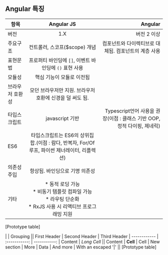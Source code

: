 
## Angular 특징

항목 | Angular JS | Angular | 
------------ | :-----------: | -----------: | 
버전  |  1.X | 버전 2 이상
주요구조  | 컨트롤러, 스코프($scope) 개념 | 컴포넌트와 다이렉티브로 대체됨. 컴포넌트의 계층 사용 | 
표현문법 | 프로퍼티 바인딩에 `[]`, 이벤트 바인딩에 `()` 표현 사용 ||
모듈성 | 핵심 기능이 모듈로 이전됨 || 
브라우저 호환성  | 모던 브라우저만 지원. 브라우저 호환에 신경을 덜 써도 됨. || 
타입스크립트 | javascript 기반| Typescript언어 사용을 권장(이점 : 클래스 기반 OOP, 정적 다이핑, 제네릭) |
ES6 | 타입스크립트는 ES6의 상위집합.(이점 : 람다, 반복자, For/Of루프, 파이썬 제너레이터, 리플렉션)
의존성 주입 | 항상됨. 바인딩으로 기명 의존성 
기타 | * 동적 로딩 가능<br>* 비동기 템플릿 컴파일 가능<br>* 라우팅 단순화<br>* RxJS 사용 시 리액티브 프로그래밍 지원
[Prototype table] 

|    |   Grouping   || 
First Header | Second Header | Third Header | 
------------ | :-----------: | -----------: | 
Content  |   *Long Cell*  || 
Content  | **Cell** |   Cell | 
New section |  More  |   Data | 
And more  | With an escaped '\|'   || 
[Prototype table] 
